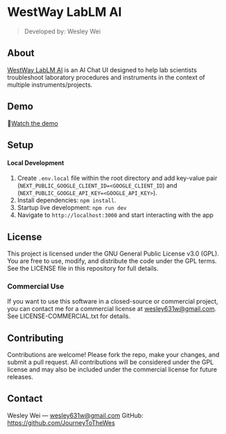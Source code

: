 # WestWay LabLM AI

> Developed by: Wesley Wei

## About

[WestWay LabLM AI](https://westway-lablm-ai.vercel.app/) is an AI Chat UI designed to help lab scientists troubleshoot laboratory procedures and instruments in the context of multiple instruments/projects.

## Demo

🎥[Watch the demo](https://drive.google.com/file/d/1DCq5j30kgTWuYxOfNy5k2u590WH5EQBi/view?usp=drive_link)

## Setup

#### Local Development

1. Create `.env.local` file within the root directory and add key-value pair (`NEXT_PUBLIC_GOOGLE_CLIENT_ID=<GOOGLE_CLIENT_ID`) and (`NEXT_PUBLIC_GOOGLE_API_KEY=<GOOGLE_API_KEY>`).
2. Install dependencies: `npm install`.
3. Startup live development: `npm run dev`
4. Navigate to `http://localhost:3000` and start interacting with the app

## License

This project is licensed under the GNU General Public License v3.0 (GPL).
You are free to use, modify, and distribute the code under the GPL terms.
See the LICENSE file in this repository for full details.

### Commercial Use

If you want to use this software in a closed-source or commercial project, you can contact me for a commercial license at wesley631w@gmail.com.
See LICENSE-COMMERCIAL.txt for details.

## Contributing

Contributions are welcome! Please fork the repo, make your changes, and submit a pull request.
All contributions will be considered under the GPL license and may also be included under the commercial license for future releases.

## Contact

Wesley Wei — wesley631w@gmail.com
GitHub: https://github.com/JourneyToTheWes
